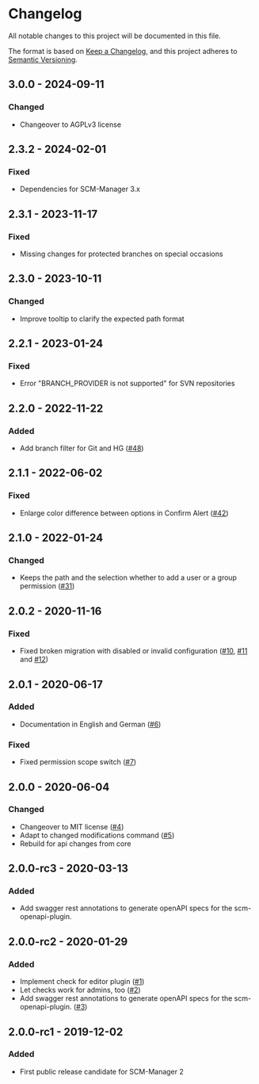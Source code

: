 # Changelog

All notable changes to this project will be documented in this file.

The format is based on [Keep a Changelog](https://keepachangelog.com/en/1.0.0/),
and this project adheres to [Semantic Versioning](https://semver.org/spec/v2.0.0.html).

## 3.0.0 - 2024-09-11
### Changed
- Changeover to AGPLv3 license

## 2.3.2 - 2024-02-01
### Fixed
- Dependencies for SCM-Manager 3.x

## 2.3.1 - 2023-11-17
### Fixed
- Missing changes for protected branches on special occasions

## 2.3.0 - 2023-10-11
### Changed
- Improve tooltip to clarify the expected path format

## 2.2.1 - 2023-01-24
### Fixed
- Error "BRANCH_PROVIDER is not supported" for SVN repositories

## 2.2.0 - 2022-11-22
### Added
- Add branch filter for Git and HG ([#48](https://github.com/scm-manager/scm-pathwp-plugin/pull/48))

## 2.1.1 - 2022-06-02
### Fixed
- Enlarge color difference between options in Confirm Alert ([#42](https://github.com/scm-manager/scm-pathwp-plugin/pull/42))

## 2.1.0 - 2022-01-24
### Changed
- Keeps the path and the selection whether to add a user or a group permission ([#31](https://github.com/scm-manager/scm-pathwp-plugin/pull/31))

## 2.0.2 - 2020-11-16
### Fixed
- Fixed broken migration with disabled or invalid configuration ([#10](https://github.com/scm-manager/scm-pathwp-plugin/pull/10), [#11](https://github.com/scm-manager/scm-pathwp-plugin/issues/11) and [#12](https://github.com/scm-manager/scm-pathwp-plugin/pull/12))

## 2.0.1 - 2020-06-17
### Added
- Documentation in English and German ([#6](https://github.com/scm-manager/scm-pathwp-plugin/pull/6))

### Fixed
- Fixed permission scope switch ([#7](https://github.com/scm-manager/scm-pathwp-plugin/pull/7))

## 2.0.0 - 2020-06-04
### Changed
- Changeover to MIT license ([#4](https://github.com/scm-manager/scm-pathwp-plugin/pull/4))
- Adapt to changed modifications command ([#5](https://github.com/scm-manager/scm-pathwp-plugin/pull/5))
- Rebuild for api changes from core

## 2.0.0-rc3 - 2020-03-13
### Added
- Add swagger rest annotations to generate openAPI specs for the scm-openapi-plugin.

## 2.0.0-rc2 - 2020-01-29
### Added
- Implement check for editor plugin ([#1](https://github.com/scm-manager/scm-pathwp-plugin/pull/1))
- Let checks work for admins, too ([#2](https://github.com/scm-manager/scm-pathwp-plugin/pull/2))
- Add swagger rest annotations to generate openAPI specs for the scm-openapi-plugin. ([#3](https://github.com/scm-manager/scm-pathwp-plugin/pull/3))

## 2.0.0-rc1 - 2019-12-02
### Added
- First public release candidate for SCM-Manager 2

